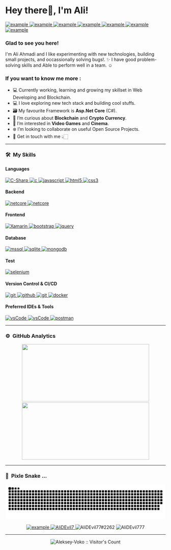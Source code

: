 <!--
### ⚙️ &nbsp;Bio
<p align="center">
  <a href="https://github.com/DenverCoder1/readme-typing-svg"><img src="https://readme-typing-svg.herokuapp.com?lines=Computer+Science+Student;Full+Stack+Web+Developer;DS%20|%20AI%20|%20ML%20Enthusiast;Graphic%20Designer;Always%20learning%20new%20things¢er=true&width=500&height=50"></a>
</p>
-->

<!--
https://dev.to/envoy_/150-badges-for-github-pnk
-->
# Hey there👋, I'm Ali!
 <p align="left">
  <a href="https://www.linkedin.com/in/alidev7/" target="_blank">
    <img src="https://img.shields.io/badge/LinkedIn-0077B5?style=for-the-badge&logo=linkedin&logoColor=white" alt="example"/>
  </a>
  <a href="https://stackoverflow.com/users/10786639/ali-ahmadi" target="_blank">
    <img src="https://img.shields.io/badge/Stack_Overflow-FE7A16?style=for-the-badge&logo=stack-overflow&logoColor=white" alt="example"/>
  </a>
  <a href="https://t.me/AliDev77" target="_blank">
    <img src="https://img.shields.io/badge/Telegram-2CA5E0?style=for-the-badge&logo=telegram&logoColor=white" alt="example"/>
  </a>
  <a href="mailto:ahmadi.ali2219@gmail.com" target="_blank">
    <img src="https://img.shields.io/badge/Gmail-D14836?style=for-the-badge&logo=gmail&logoColor=white" alt="example"/>
  </a>
  <a href="https://api.whatsapp.com/send?phone=989370692219" target="_blank">
    <img src="https://img.shields.io/badge/WhatsApp-25D366?style=for-the-badge&logo=whatsapp&logoColor=white" alt="example"/>
  </a>
  <a href="https://discordapp.com/users/551885099000659978" target="_blank">
    <img src="https://img.shields.io/badge/Discord-7289DA?style=for-the-badge&logo=discord&logoColor=white" alt="example"/>
  </a>
  <a href="https://www.instagram.com/ali.ahmadi.d7/" target="_blank">
    <img src="https://img.shields.io/badge/Instagram-E4405F?style=for-the-badge&logo=instagram&logoColor=white" alt="example"/>
  </a>
</p>

### Glad to see you here!
I'm Ali Ahmadi and I like experimenting with new technologies, building small projects, and occassionally solving bugs!. ✨
I have good problem-solving skills and Able to perform well in a team. ☺️
 
### If you want to know me more :

- 💻 Currently working, learning and growing my skillset in Web Developing and Blockchain.
- 💻 I love exploring new tech stack and building cool stuffs.
- 🗃️ My favourite Framework is **Asp.Net Core** (C#).
- 🧐 I’m curious about **Blockchain** and **Crypto Currency**.
- 🤖 I’m interested in **Video Games** and **Cinema**.
- ❄️ I’m looking to collaborate on useful Open Source Projects.
- 🥂 Get in touch with me 👆🏻

----

### 🛠 &nbsp;My Skills

<h4 align="left">Languages</h4>
<p align="left">
  <a href="https://dotnet.microsoft.com/en-us/learn/csharp" target="_blank">
    <img src="https://img.shields.io/badge/C%23-239120?style=for-the-badge&logo=c-sharp&logoColor=white"
      alt="C-Sharp"/>
  </a>
  <a href="https://www.cprogramming.com/" target="_blank"> 
    <img src="https://img.shields.io/badge/C-00599C?style=for-the-badge&logo=c&logoColor=white"
      alt="c"/>
  </a>
  <a href="https://developer.mozilla.org/en-US/docs/Web/JavaScript" target="_blank"> 
    <img src="https://img.shields.io/badge/Javascript-F7DF1E.svg?style=for-the-badge&logo=javascript&logoColor=black"
      alt="javascript"/> 
  </a>
  <a href="https://www.w3.org/html/" target="_blank"> 
    <img src="https://img.shields.io/badge/html-E34F26.svg?style=for-the-badge&logo=html5&logoColor=white"
      alt="html5"/> 
  </a>
  <a href="https://www.w3schools.com/css/" target="_blank">
    <img src="https://img.shields.io/badge/css-1572B6.svg?style=for-the-badge&logo=css3&logoColor=white"
      alt="css3"/>
  </a>
</p>
  
<h4 align="left">Backend</h4>
<p align="left">
  <a href="https://docs.microsoft.com/en-us/dotnet/core/introduction" target="_blank"> 
    <img src="https://img.shields.io/badge/.NET-5C2D91?style=for-the-badge&logo=.net&logoColor=white"
      alt="netcore"/> 
  </a>
  <a href="https://docs.microsoft.com/en-us/dotnet/core/introduction" target="_blank"> 
    <img src="https://img.shields.io/badge/Asp.Net Core-5C2D91?style=for-the-badge&logo=microsoft&logoColor=white"
      alt="netcore"/> 
  </a>
</p>
<h4 align="left">Frontend</h4>
<p align="left">
  <a href="https://docs.microsoft.com/en-us/xamarin/" target="_blank">
    <img src="https://img.shields.io/badge/Xamarin-3498DB?style=for-the-badge&logo=xamarin&logoColor=white"
      alt="Xamarin"/>
  </a>
   <a href="https://getbootstrap.com" target="_blank">
    <img src="https://img.shields.io/badge/bootstrap-7952B3.svg?style=for-the-badge&logo=bootstrap&logoColor=white"
      alt="bootstrap"/>
  </a>
  <a href="https://jquery.com/" target="_blank">
    <img src="https://img.shields.io/badge/jquery-0769AD.svg?style=for-the-badge&logo=jquery&logoColor=white" alt="jquery"/> 
  </a>
</p>

<h4 align="left">Database</h4>
<p align="left">
  <a href="" target="_blank"> 
    <img src="https://img.shields.io/badge/Microsoft_SQL_Server-CC2927?style=for-the-badge&logo=microsoft-sql-server&logoColor=white"
      alt="mssql"/> 
  </a>
  <a href="https://www.sqlite.org/" target="_blank"> 
    <img src="https://img.shields.io/badge/sqlite-003B57.svg?style=for-the-badge&logo=sqlite&logoColor=white"
      alt="sqlite"/> 
  </a>
  <a href="https://www.mongodb.com/" target="_blank"> 
    <img src="https://img.shields.io/badge/mongodb-47A248.svg?style=for-the-badge&logo=mongodb&logoColor=white"
      alt="mongodb"/> 
  </a> 
</p>

<h4 align="left">Test</h4>
<p align="left"> 
  <a href="https://www.selenium.dev" target="_blank"> 
    <img src="https://img.shields.io/badge/selenium-43B02A.svg?style=for-the-badge&logo=selenium&logoColor=white"
      alt="selenium" /> 
  </a> 
</p>

<h4 align="left">Version Control & CI/CD</h4>
<p align="left">
  <a href="https://git-scm.com/" target="_blank">
    <img src="https://img.shields.io/badge/git-F05032.svg?style=for-the-badge&logo=git&logoColor=white"
      alt="git"/>
  </a>
  <a href="https://github.com/ELanza-48" target="_blank">
    <img src="https://img.shields.io/badge/github-181717.svg?style=for-the-badge&logo=github&logoColor=white" alt="github" />
  </a>
  <a href="https://gitlab.com/Elanza-48" target="_blank">
    <img src="https://img.shields.io/badge/gitlab-181717.svg?style=for-the-badge&logo=gitlab&logoColor=white"
      alt="git"/>
  </a>
    <a href="https://www.docker.com/" target="_blank">
    <img src="https://img.shields.io/badge/docker-2496ED.svg?style=for-the-badge&logo=docker&logoColor=white"
      alt="docker"/>
  </a>
</p>

<h4 align="left">Preferred IDEs  & Tools</h4>
<p align="left">
  <a href="https://code.visualstudio.com/" target="_blank">
    <img src="https://img.shields.io/badge/Visual_Studio-5C2D91?style=for-the-badge&logo=visual%20studio&logoColor=white" alt="vsCode"/> 
  </a>
  <a href="https://code.visualstudio.com/" target="_blank">
    <img src="https://img.shields.io/badge/Visual_Studio_Code-0078D4?style=for-the-badge&logo=visual%20studio%20code&logoColor=white" alt="vsCode"/> 
  </a>
  <a href="https://postman.com" target="_blank"> 
    <img src="https://img.shields.io/badge/postman-FF6C37.svg?style=for-the-badge&logo=postman&logoColor=white" alt="postman"/>
  </a>
</p>

----

### ⚙️ &nbsp;GitHub Analytics

<p align="center">
<a href="https://github.com/AVS1508">
  <img height="180em" width="400em" src="https://github-readme-stats-eight-theta.vercel.app/api?username=AliDeV7&show_icons=true&theme=algolia&include_all_commits=true&count_private=true"/>
  <img height="180em" width="400em" src="https://github-readme-stats-eight-theta.vercel.app/api/top-langs/?username=AliDeV7&layout=compact&langs_count=8&theme=algolia"/>
</a>
</p>


----
  
### 🎲 &nbsp;Pixle Snake ... 
<p align="center">
  <img  src="https://raw.githubusercontent.com/Elanza-48/Elanza-48/main/resources/img/github-contribution-grid-snake.svg"
    alt="example" />
</p>
<p align="center">

  <a href="https://steamcommunity.com/profiles/76561198928284121/" target="_blank">
    <img src="https://img.shields.io/badge/Steam-000000?style=for-the-badge&logo=steam&logoColor=white" alt="example"/>
  </a>
  <a href="https://psnprofiles.com/AliDEvil7" target="_blank">
    <img src="https://img.shields.io/badge/PlayStation-003791?style=for-the-badge&logo=playstation&logoColor=white" alt="AliDEvil7"/>
  </a>
    <img src="https://img.shields.io/badge/Battle.net : AliDEvil77 -000?style=for-the-badge&logo=battle.net&logoColor=148EFF" alt="AliDEvil77#2262"/>
    <img src="https://img.shields.io/badge/Origin : AliDEvil777 -FF8000?style=for-the-badge&logo=origin&logoColor=white" alt="AliDEvil777"/>
  
 </p>

----
<p align="center"><img src="https://profile-counter.glitch.me/{AliDeV7}/count.svg" alt="Aleksey-Voko :: Visitor's Count" /></p>
